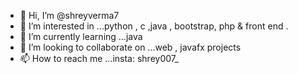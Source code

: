 - 👋 Hi, I’m @shreyverma7
- 👀 I’m interested in ...python , c ,java , bootstrap, php & front end . 
- 🌱 I’m currently learning ...java
- 💞️ I’m looking to collaborate on ...web  , javafx projects
- 📫 How to reach me ...insta: shrey007_

<!---
shreyverma7/shreyverma7 is a ✨ special ✨ repository because its `README.md` (this file) appears on your GitHub profile.
You can click the Preview link to take a look at your changes.
--->
